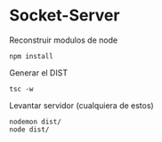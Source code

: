 # Socket-Server
Reconstruir modulos de node
```
npm install
```

Generar el DIST
```
tsc -w
```

Levantar servidor (cualquiera de estos)
```
nodemon dist/
node dist/
```
